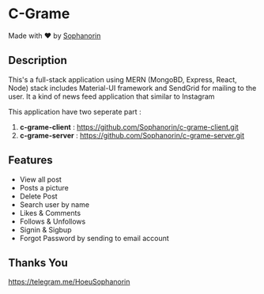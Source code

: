 # C-Grame

Made with :heart: by [Sophanorin](https://web.facebook.com/Heou.sophanorin)

## Description

This's a full-stack application using MERN (MongoBD, Express, React, Node) stack includes Material-UI framework and SendGrid for mailing to the user. It a kind of news feed application that similar to Instagram

This application have two seperate part :
1. **c-grame-client** : https://github.com/Sophanorin/c-grame-client.git
2. **c-grame-server** : https://github.com/Sophanorin/c-grame-server.git

## Features

- View all post
- Posts a picture
- Delete Post
- Search user by name
- Likes & Comments
- Follows & Unfollows
- Signin & Sigbup
- Forgot Password by sending to email account

## **Thanks You**

https://telegram.me/HoeuSophanorin
